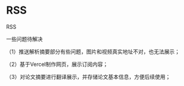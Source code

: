 # RSS
RSS

一些问题待解决

（1）推送解析摘要部分有些问题，图片和视频真实地址不对，也无法展示；

（2）基于Vercel制作网页，展示订阅内容；

（3）对论文摘要进行翻译展示，并存储论文基本信息，方便后续使用；
